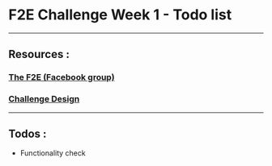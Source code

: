 # F2E Challenge Week 1 - Todo list

---

## Resources :

### [The F2E (Facebook group)](https://www.facebook.com/groups/173311386703334/)

### [Challenge Design](https://hexschool.github.io/THE_F2E_Design/todolist/)

---

## Todos :

- Functionality check
